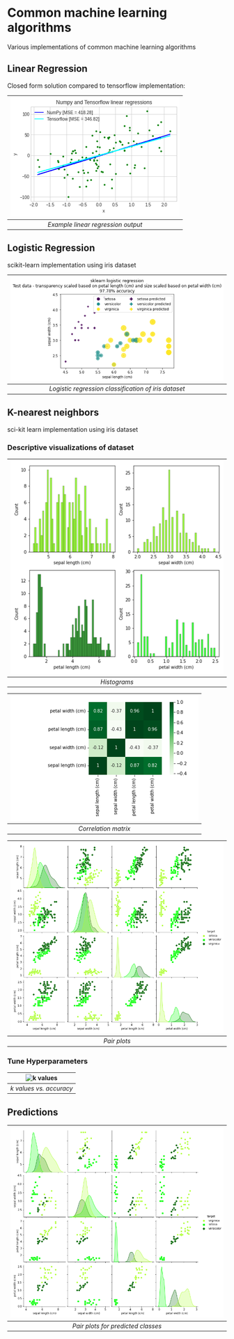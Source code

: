 # Common machine learning algorithms

Various implementations of common machine learning algorithms

## Linear Regression
Closed form solution compared to tensorflow implementation:

| ![Example linear regression output](./linear_regression/linear_regression.png) |
|:--:| 
| *Example linear regression output* |

## Logistic Regression
scikit-learn implementation using iris dataset

| ![Logistic regression classification of iris dataset](./logistic_regression/sklearn_logistic_regression.png) |
|:--:| 
| *Logistic regression classification of iris dataset* |

## K-nearest neighbors

sci-kit learn implementation using iris dataset

### Descriptive visualizations of dataset

|![Histograms](./knn/knn_histograms.png) |
|:--:| 
| *Histograms* |

| ![Correlation matrix](./knn/knn_corr_matrix.png)  |
|:--:| 
| *Correlation matrix* |

| ![Pair plots](./knn/knn_pairplots.png) |
|:--:| 
| *Pair plots* |

### Tune Hyperparameters

| ![k values](./knn/k_values.png) |
|:--:| 
| *k values vs. accuracy* |

## Predictions
| ![Pair plots for predicted classes](./knn/knn_pairplots_predicted.png) |
|:--:| 
| *Pair plots for predicted classes* |